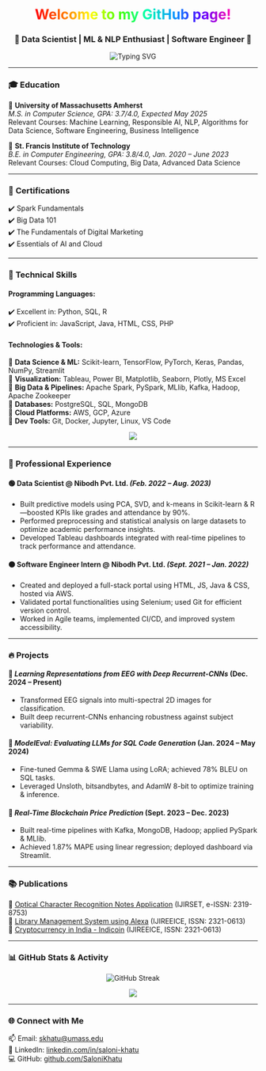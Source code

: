 
<!-- HEADER -->

<h1 align="center">
  <span style="background: linear-gradient(90deg, #ff0000, #ff7300, #fffb00, #48ff00, #00ffb3, #0091ff, #6200ff, #ff00b3);
    -webkit-background-clip: text; -webkit-text-fill-color: transparent;">
    Welcome to my GitHub page!
  </span>
</h1>

<h3 align="center">🚀 Data Scientist | ML & NLP Enthusiast | Software Engineer 🚀</h3>

<p align="center">
  <img src="https://readme-typing-svg.demolab.com?font=Fira+Code&pause=1000&color=FF5733&width=435&lines=Machine+Learning+%7C+NLP+%7C+Data+Science;Full-Stack+Development+%7C+Generative+AI;Building+Intelligent+Systems+with+Purpose!" alt="Typing SVG" />
</p>

---

### 🎓 **Education**  
📍 **University of Massachusetts Amherst**  
*M.S. in Computer Science, GPA: 3.7/4.0, Expected May 2025*  
Relevant Courses: Machine Learning, Responsible AI, NLP, Algorithms for Data Science, Software Engineering, Business Intelligence  

📍 **St. Francis Institute of Technology**  
*B.E. in Computer Engineering, GPA: 3.8/4.0, Jan. 2020 – June 2023*  
Relevant Courses: Cloud Computing, Big Data, Advanced Data Science  

---

### 📜 **Certifications**  
✔️ Spark Fundamentals  
✔️ Big Data 101  
✔️ The Fundamentals of Digital Marketing  
✔️ Essentials of AI and Cloud  

---

### 🚀 **Technical Skills**

#### **Programming Languages:**  
✔️ Excellent in: Python, SQL, R  
✔️ Proficient in: JavaScript, Java, HTML, CSS, PHP  

#### **Technologies & Tools:**  
🔹 **Data Science & ML:** Scikit-learn, TensorFlow, PyTorch, Keras, Pandas, NumPy, Streamlit  
🔹 **Visualization:** Tableau, Power BI, Matplotlib, Seaborn, Plotly, MS Excel  
🔹 **Big Data & Pipelines:** Apache Spark, PySpark, MLlib, Kafka, Hadoop, Apache Zookeeper  
🔹 **Databases:** PostgreSQL, SQL, MongoDB  
🔹 **Cloud Platforms:** AWS, GCP, Azure  
🔹 **Dev Tools:** Git, Docker, Jupyter, Linux, VS Code  

<p align="center">
  <img src="https://skillicons.dev/icons?i=python,r,sql,postgres,mysql,mongodb,java,js,html,css,react,nodejs,docker,aws,gcp,azure,tensorflow,pytorch,sklearn,git,github,vscode,linux,jupyter" />
</p>

---

### 💼 **Professional Experience**

#### 🟢 Data Scientist @ Nibodh Pvt. Ltd. *(Feb. 2022 – Aug. 2023)*  
- Built predictive models using PCA, SVD, and k-means in Scikit-learn & R—boosted KPIs like grades and attendance by 90%.  
- Performed preprocessing and statistical analysis on large datasets to optimize academic performance insights.  
- Developed Tableau dashboards integrated with real-time pipelines to track performance and attendance.

#### 🟠 Software Engineer Intern @ Nibodh Pvt. Ltd. *(Sept. 2021 – Jan. 2022)*  
- Created and deployed a full-stack portal using HTML, JS, Java & CSS, hosted via AWS.  
- Validated portal functionalities using Selenium; used Git for efficient version control.  
- Worked in Agile teams, implemented CI/CD, and improved system accessibility.

---

### 🔥 **Projects**

#### 🎯 *Learning Representations from EEG with Deep Recurrent-CNNs* (Dec. 2024 – Present)  
- Transformed EEG signals into multi-spectral 2D images for classification.  
- Built deep recurrent-CNNs enhancing robustness against subject variability.

#### 🎯 *ModelEval: Evaluating LLMs for SQL Code Generation* (Jan. 2024 – May 2024)  
- Fine-tuned Gemma & SWE Llama using LoRA; achieved 78% BLEU on SQL tasks.  
- Leveraged Unsloth, bitsandbytes, and AdamW 8-bit to optimize training & inference.

#### 🎯 *Real-Time Blockchain Price Prediction* (Sept. 2023 – Dec. 2023)  
- Built real-time pipelines with Kafka, MongoDB, Hadoop; applied PySpark & MLlib.  
- Achieved 1.87% MAPE using linear regression; deployed dashboard via Streamlit.

---

### 📚 **Publications**  
📄 [Optical Character Recognition Notes Application](https://www.ijirset.com/upload/2018/april/105_Optical.pdf) (IJIRSET, e-ISSN: 2319-8753)  
📄 [Library Management System using Alexa](https://www.ijireeice.com/upload/2020/may-20/IJIREEICE.2020.8519.pdf) (IJIREEICE, ISSN: 2321-0613)  
📄 [Cryptocurrency in India - Indicoin](https://www.ijireeice.com/upload/2020/july-20/IJIREEICE.2020.8613.pdf) (IJIREEICE, ISSN: 2321-0613)

---

### 📊 **GitHub Stats & Activity**

<p align="center">
  <img src="https://github-readme-streak-stats.herokuapp.com?user=SaloniKhatu&theme=tokyonight&hide_border=true" alt="GitHub Streak" />
</p>

<p align="center">
  <img src="https://github-profile-summary-cards.vercel.app/api/cards/profile-details?username=SaloniKhatu&theme=radical" />
</p>

---

### 🌐 **Connect with Me**

📫 Email: skhatu@umass.edu  
🔗 LinkedIn: [linkedin.com/in/saloni-khatu](https://linkedin.com/in/saloni-khatu/)  
💻 GitHub: [github.com/SaloniKhatu](https://github.com/SaloniKhatu)
